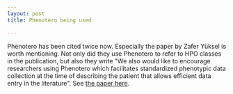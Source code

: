 ```yaml
---
layout: post
title: Phenotero being used

---
```


Phenotero has been cited twice now. Especially the paper by Zafer Yüksel is worth mentioning. Not only did they use Phenotero to refer to HPO classes in the publication, but also they write "We also would like to encourage researchers using Phenotero which facilitates standardized phenotypic data collection at the time of describing the patient that allows efficient data entry in the literature". See [the paper here](https://onlinelibrary.wiley.com/doi/full/10.1002/ajmg.a.61210).
